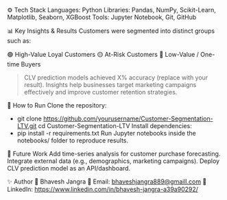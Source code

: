 ⚙️ Tech Stack
Languages: Python
Libraries: Pandas, NumPy, Scikit-Learn, Matplotlib, Seaborn, XGBoost
Tools: Jupyter Notebook, Git, GitHub

📊 Key Insights & Results
Customers were segmented into distinct groups such as:

🟢 High-Value Loyal Customers
🟡 At-Risk Customers
🔴 Low-Value / One-time Buyers
>CLV prediction models achieved X% accuracy (replace with your result).
>Insights help businesses target marketing campaigns effectively and improve customer retention strategies.

🚀 How to Run
Clone the repository:
* git clone https://github.com/yourusername/Customer-Segmentation-LTV.git
  cd Customer-Segmentation-LTV
Install dependencies:
* pip install -r requirements.txt
Run Jupyter notebooks inside the notebooks/ folder to reproduce results.

📌 Future Work
Add time-series analysis for customer purchase forecasting.
Integrate external data (e.g., demographics, marketing campaigns).
Deploy CLV prediction model as an API/dashboard.

✨ Author
👤 Bhavesh Jangra
📧 Email: bhaveshjangra889@gmaill.com
💼 LinkedIn: https://www.linkedin.com/in/bhavesh-jangra-a39a90292/
